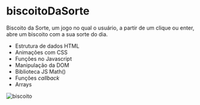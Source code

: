 # biscoitoDaSorte

Biscoito da Sorte, um jogo no qual o usuário, a partir de um clique ou enter, abre um biscoito com a sua sorte do dia.


- Estrutura de dados HTML
- Animações com CSS
- Funções no Javascript
- Manipulação da DOM
- Biblioteca JS Math()
- Funções *callback*
- Arrays

![biscoito](https://github.com/priscilha/biscoitoDaSorte/assets/81052476/027bcf24-ec0a-4f63-adfb-f800896fe828)
